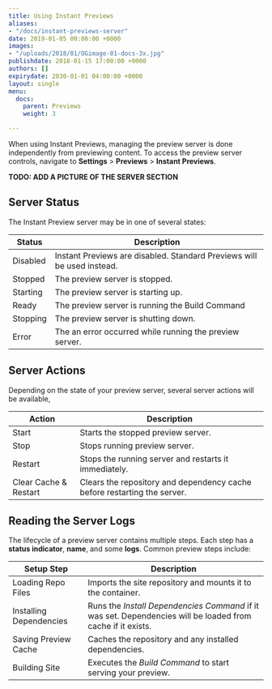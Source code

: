 ```yaml
---
title: Using Instant Previews
aliases:
- "/docs/instant-previews-server"
date: 2019-01-05 00:00:00 +0000
images:
- "/uploads/2018/01/OGimage-01-docs-3x.jpg"
publishdate: 2018-01-15 17:00:00 +0000
authors: []
expirydate: 2030-01-01 04:00:00 +0000
layout: single
menu:
  docs:
    parent: Previews
    weight: 3

---
```


When using Instant Previews, managing the preview server is done independently from previewing content. To access the preview server controls, navigate to **Settings** > **Previews** > **Instant Previews**.

**TODO: ADD A PICTURE OF THE SERVER SECTION**

## Server Status

The Instant Preview server may be in one of several states:

| Status | Description |
|---|---|
| Disabled | Instant Previews are disabled. Standard Previews will be used instead. |
| Stopped| The preview server is stopped. |
| Starting| The preview server is starting up. |
| Ready| The preview server is running the Build Command|
| Stopping| The preview server is shutting down.|
| Error| The an error occurred while running the preview server. |

## Server Actions
Depending on the state of your preview server, several server actions will be available,

| Action | Description |
|---|---|
| Start |  Starts the stopped preview server. |
| Stop |  Stops running preview server. |
| Restart |  Stops the running server and restarts it immediately. |
| Clear Cache & Restart |  Clears the repository and dependency cache before restarting the server. |

## Reading the Server Logs

The lifecycle of a preview server contains multiple steps. Each step has a **status indicator**, **name**, and some **logs**. Common preview steps include:

| Setup Step | Description |
|---|---|
| Loading Repo Files |  Imports the site repository and mounts it to the container. |
| Installing Dependencies |  Runs the  _Install Dependencies Command_ if it was set. Dependencies will be loaded from cache if it exists. |
| Saving Preview Cache |  Caches the repository and any installed dependencies.  |
| Building Site |  Executes the _Build Command_ to start serving your preview. |